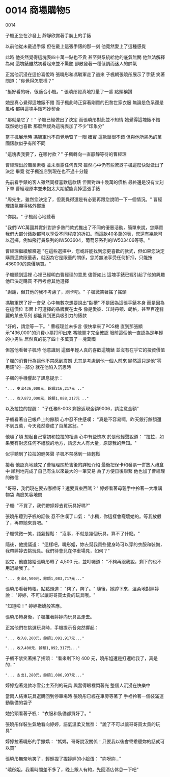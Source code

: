 # 0014 商場購物5

0014

子楓正坐在沙發上
靜靜欣賞著手腕上的手錶

以前他從未戴過手錶
但在戴上這張手錶的那一刻
他竟然愛上了這種感覺

此時
他突然覺得這塊表四十萬一點也不貴
甚至與系統給他的底氣無關
他無法解釋為何
這塊錶雖然初看起來並不驚艷
卻散發著一種低調而迷人的帥氣

正當他沉浸在這份喜悅時
張曉彤和馮毓軍走了過來
子楓朝張曉彤展示了手錶
笑著問道："你覺得怎麼樣？"

"挺好看的呀，很適合小楓。"
張曉彤認真地打量了一番
點頭稱讚

她是真心覺得這塊錶不錯
而子楓此時正穿著剛買的巴黎世家衣服
無論是色系還是風格
都與這塊手錶巧妙契合

"那就是它了！"
子楓已經做出了決定
而張曉彤對此並不知情
她覺得這塊錶不錯
既然她也喜歡
那麼無疑為這塊表加了不少"印象分"

當子楓展示時
馮毓軍也不自覺地瞥了一眼
確實
這款錶很不錯
但與他所熟悉的萬國錶款似乎有所不同

"這塊表我要了，在哪付款？"
子楓轉向一直靜靜等待的曹經理

曹經理出於職業素養
並未表露任何異常
雖然心中仍有些驚訝子楓這麼快就做出了決定
畢竟
從子楓進店到現在也不過十分鐘

先前看手錶的客人雖然同樣喜歡這款錶
但面對四十幾萬的價格
最終還是沒有立刻下單
曹經理原本並未抱太大期望能賣掉這張手錶

"周先生，雖然您決定了，但我覺得還是有必要再跟您說明一下一個情況。"
曹經理語氣顯得格外鄭重

"你說。"
子楓耐心地聽著

"我們IWC萬國其實針對許多熱門款式推出了不同的優惠活動，簡單來說，您購買我們大部分錶款都可以享受不同程度的折扣。而這款40多萬的表，您還有幾款可以選擇，例如飛行員系列的IW503604，葡萄牙系列的IW503406等等。"

曹經理繼續解釋道
"在這些選擇中，您或許能找到您更喜歡的款式，但如果您決定購買這款限量表，就因為它是限量的關係，您將無法享受任何折扣，只能按436000的原價購買。"

子楓聽到這裡
心裡已經明白曹經理的意思
儘管如此
這塊手錶已經引起了他的興趣
他已決定購買
不再考慮其他選擇

"謝謝，但其他的我不考慮了，刷卡吧。"
子楓微笑著搖了搖頭

馮毓軍愣了好一會兒
心中無數次想要說出"臥槽"
不是因為這張手錶本身
而是因為在這價位
市面上可選擇的品牌實在太多
像是愛彼、江詩丹頓、朗格，甚至百達翡麗的某些系列
都能買到更具吸引力的錶款

"好的，請您等一下。"
曹經理並未多言
很快拿來了POS機
直到那張顯示"436,000"的消費小票打印出來
馮毓軍才完全確認
眼前這個他一直認為是年輕的小男生
居然真的花了四十多萬買了一塊萬國

但當他看著子楓時
他意識到
這個年輕人真的喜歡這塊錶
並沒有在乎它的投資價值

子楓的消費行為讓他不禁感到震撼
尤其是考慮到他一個人前來
顯然這只是他"零用錢"的一部分
就在他陷入沉思時

子楓的手機響起了訊息提示：

`"... 支出436,000元，餘額216,217元 .."`

`"... 收入872,000元，餘額1,088,217元 .."`

以及拉拉的提醒：
"子任務S-003 剩餘返現金額9006，請注意金額"

子楓看著自己帳戶上的餘額
心中忍不住感嘆：
"真是不容易啊，昨天銀行餘額還不到五萬，今天竟然變成了百萬富翁。"

他頓了頓
想起自己當初和拉拉的相遇
心中有些愧疚
於是他輕聲說道：
"拉拉，如果我有對您任何不禮貌的地方，請您大人有大量，原諒我的無知。"

似乎聽到了拉拉的輕笑聲
子楓不禁感到一絲輕鬆

接著
他認真地聽完了曹經理關於售後的詳細介紹
最後把保卡和發票一併放入禮盒中
順利地完成了自己有生以來最大的一筆交易
為了方便日後聯繫
他也加了曹經理的微信

"哥哥，我們現在要去哪裡呀？還要買東西嗎？"
婷婷看著母親手中拎著一大堆購物袋
滿臉笑容地問

子楓:
"不買了，我們帶婷婷去買玩具好嗎?"

張曉彤聽到子楓的話後
忍不住嘆了口氣：
"小楓，你這樣會寵壞她的。等我放假了，再帶她來買吧。"

子楓微微一笑，語氣輕鬆：
"沒事，不就是幾個玩具，算不了什麼。"

隨後，他提議道：
"這樣吧，曉彤姐，妳去幫我買些健身時可以穿的衣服和裝備，我帶婷婷去挑玩具。我們待會兒在停車場見，如何？"

說完，他直接給張曉彤轉了 4,500 元，並叮囑道：
"不夠再跟我說，剩下的也不用退給我了。"

`"... 支出4,500元，餘額1,083,717元..."`

張曉彤看著轉帳，點點頭道：
"夠了，夠了。"
隨後，她蹲下來，溫柔地對婷婷說：
"婷婷，不可以讓哥哥買太貴的玩具哦。"

"知道啦！"
婷婷撒嬌般答應。

張曉彤轉身後，子楓推著婷婷向玩具區走去。

正當他們在挑選玩具時，手機提示音突然響起：

`"... 收入8,200元，餘額1,091,917元..."`

`"... 收入400元，餘額1,092,317元..."`

子楓不禁笑著搖了搖頭：
"看來剩下的 400 元，曉彤姐還是打還給我了，真是的…"

`"... 支出1,280元，餘額1,086,937元..."`

婷婷抱著幾款冰雪公主系列的玩具
興奮得眼裡閃著光
整個人沉浸在快樂中

當兩人結束玩具選購回到停車場時
張曉彤已經在車旁等著了
手裡拎著一個裝滿運動裝備的袋子

她抬頭看著子楓：
"衣服和裝備都買好了。"

張曉彤佯裝生氣地看向婷婷，語氣溫柔又無奈：
"說了不可以讓哥哥買太貴的玩具"

婷婷拉著曉彤的手撒嬌：
"媽媽，哥哥說沒關係！只要我以後會乖乖聽妳的話就可以買"

張曉彤無奈地笑了，輕輕捏了捏婷婷的小臉蛋：
"妳呀妳…"

"曉彤姐，我看時間差不多了，晚上跟人有約，先回酒店休息一下吧"